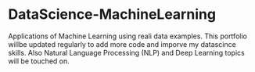 # DataScience-MachineLearning
Applications of Machine Learning using reali data examples. This portfolio willbe updated regularly to add more code and imporve my datascince skills.
Also Natural Language Processing (NLP) and Deep Learning topics will be touched on.
